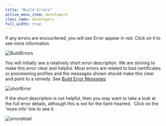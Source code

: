 ```yaml
---
title: "Build Errors"
active_menu_item: developers
class_name: developers
full_width: true
---
```



If any errors are encountered, you will see Error appear in red. Click on it to see more information

![BuildErrors](/img/docs/builderrors.zoom81.png)

You will initially see a relatively short error description. We are striving to make this error clear and helpful. Most errors are related to bad certificates or provisioning profiles and the messages shown should make this clear and point to a remedy. See [Build Error Messages](build-error-messages.htm)

![shortError](/img/docs/shorterror.zoom81.png)

If the short description is not helpful, then you may want to take a look at the full error details, although this is not for the faint-hearted.  Click on the 'more info' link to see it.

![errordetail](/img/docs/errordetail.zoom81.png)

